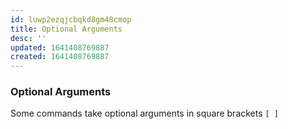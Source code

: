 ```yaml
---
id: luwp2ezqjcbqkd8gm48cmop
title: Optional Arguments
desc: ''
updated: 1641408769887
created: 1641408769887
---
```



### Optional Arguments

Some commands take optional arguments in square brackets `[ ]`
